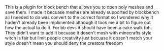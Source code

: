 This is a plugin for block bench that allows you to open poly meshes and save them. I made it becuase meshes are already supported by blockbench all I needed to do was convert to the correct format so I wondered why it haden't already been implimented although it took me a bit to figure out how the actual to do it. For bb devs it should have been a cake walk tbh. 
They didn't want to add it becuase it dosen't mesh with minecrafts style witch is fair but limit people creativity just becuase it dosen't match your style doesn't mean you should deny the creators freedom
